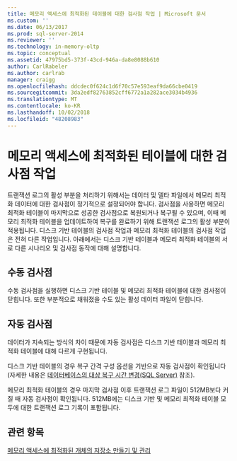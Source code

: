 ```yaml
---
title: 메모리 액세스에 최적화된 테이블에 대한 검사점 작업 | Microsoft 문서
ms.custom: ''
ms.date: 06/13/2017
ms.prod: sql-server-2014
ms.reviewer: ''
ms.technology: in-memory-oltp
ms.topic: conceptual
ms.assetid: 47975bd5-373f-43cd-946a-da8e8088b610
author: CarlRabeler
ms.author: carlrab
manager: craigg
ms.openlocfilehash: ddcdec0f624c1d6f70c57e593eaf9da66cbe0419
ms.sourcegitcommit: 3da2edf82763852cff6772a1a282ace3034b4936
ms.translationtype: MT
ms.contentlocale: ko-KR
ms.lasthandoff: 10/02/2018
ms.locfileid: "48208983"
---
```

# <a name="checkpoint-operation-for-memory-optimized-tables"></a>메모리 액세스에 최적화된 테이블에 대한 검사점 작업
  트랜잭션 로그의 활성 부분을 처리하기 위해서는 데이터 및 델타 파일에서 메모리 최적화 데이터에 대한 검사점이 정기적으로 설정되어야 합니다. 검사점을 사용하면 메모리 최적화 테이블이 마지막으로 성공한 검사점으로 복원되거나 복구될 수 있으며, 이때 메모리 최적화 테이블을 업데이트하여 복구를 완료하기 위해 트랜잭션 로그의 활성 부분이 적용됩니다. 디스크 기반 테이블의 검사점 작업과 메모리 최적화 테이블의 검사점 작업은 전혀 다른 작업입니다. 아래에서는 디스크 기반 테이블과 메모리 최적화 테이블의 서로 다른 시나리오 및 검사점 동작에 대해 설명합니다.  
  
## <a name="manual-checkpoint"></a>수동 검사점  
 수동 검사점을 실행하면 디스크 기반 테이블 및 메모리 최적화 테이블에 대한 검사점이 닫힙니다. 또한 부분적으로 채워졌을 수도 있는 활성 데이터 파일이 닫힙니다.  
  
## <a name="automatic-checkpoint"></a>자동 검사점  
 데이터가 지속되는 방식의 차이 때문에 자동 검사점은 디스크 기반 테이블과 메모리 최적화 테이블에 대해 다르게 구현됩니다.  
  
 디스크 기반 테이블의 경우 복구 간격 구성 옵션을 기반으로 자동 검사점이 확인됩니다(자세한 내용은 [데이터베이스의 대상 복구 시간 변경&#40;SQL Server&#41;](../logs/change-the-target-recovery-time-of-a-database-sql-server.md) 참조).  
  
 메모리 최적화 테이블의 경우 마지막 검사점 이후 트랜잭션 로그 파일이 512MB보다 커질 때 자동 검사점이 확인됩니다. 512MB에는 디스크 기반 및 메모리 최적화 테이블 모두에 대한 트랜잭션 로그 기록이 포함됩니다.  
  
## <a name="see-also"></a>관련 항목  
 [메모리 액세스에 최적화된 개체의 저장소 만들기 및 관리](creating-and-managing-storage-for-memory-optimized-objects.md)  
  
  
